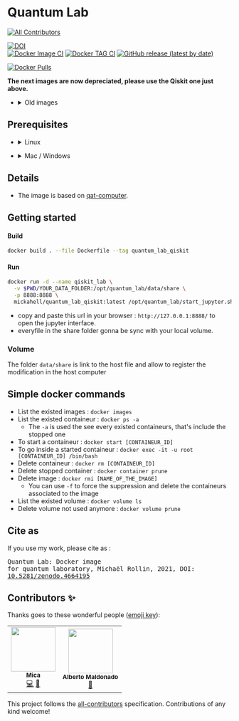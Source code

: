 # Quantum Lab
<!-- ALL-CONTRIBUTORS-BADGE:START - Do not remove or modify this section -->
[![All Contributors](https://img.shields.io/badge/all_contributors-2-orange.svg?style=flat-square)](#contributors-)
<!-- ALL-CONTRIBUTORS-BADGE:END -->
[![DOI](https://zenodo.org/badge/343446026.svg)](https://zenodo.org/badge/latestdoi/343446026)  
[![Docker Image CI](https://github.com/mickahell/quantum_lab/actions/workflows/docker-image.yml/badge.svg)](https://github.com/mickahell/quantum_lab/actions/workflows/docker-image.yml)
[![Docker TAG CI](https://github.com/mickahell/quantum_lab/actions/workflows/docker-tag.yml/badge.svg)](https://github.com/mickahell/quantum_lab/actions/workflows/docker-tag.yml)
[![GitHub release (latest by date)](https://img.shields.io/github/v/release/mickahell/quantum_lab)](https://github.com/mickahell/quantum_lab/releases)

[![Docker Pulls](https://img.shields.io/docker/pulls/mickahell/quantum_lab_qiskit?label=Quantum%20Lab%20Qiskit&style=for-the-badge)](https://hub.docker.com/r/mickahell/quantum_lab_qiskit)

__The next images are now depreciated, please use the Qiskit one just above.__
- <details><summary>Old images</summary>

  [![Docker Pulls](https://img.shields.io/docker/pulls/mickahell/quantum_lab_qiskit-full?label=Quantum%20Lab%20Qiskit-full&style=for-the-badge)](https://hub.docker.com/r/mickahell/quantum_lab_qiskit-full)
  [![Docker Pulls](https://img.shields.io/docker/pulls/mickahell/quantum_lab_qml?label=Quantum%20Lab%20QML&style=for-the-badge)](https://hub.docker.com/r/mickahell/quantum_lab_qml)
  [![Docker Pulls](https://img.shields.io/docker/pulls/mickahell/quantum_lab_qsharp?label=Quantum%20Lab%20Q%23&style=for-the-badge)](https://hub.docker.com/r/mickahell/quantum_lab_qsharp)
  [![Docker Pulls](https://img.shields.io/docker/pulls/mickahell/quantum_lab_myqlm?label=Quantum%20Lab%20myQLM&style=for-the-badge)](https://hub.docker.com/r/mickahell/quantum_lab_myqlm)
  [![Docker Pulls](https://img.shields.io/docker/pulls/mickahell/quantum_lab_simulaqron?label=Quantum%20Lab%20SimulaQron&style=for-the-badge)](https://hub.docker.com/r/mickahell/quantum_lab_simulaqron)
  [![Docker Pulls](https://img.shields.io/docker/pulls/mickahell/quantum_lab_cirq?label=Quantum%20Lab%20Cirq&style=for-the-badge)](https://hub.docker.com/r/mickahell/quantum_lab_cirq)

</details>

## Prerequisites
- <details><summary>Linux</summary>
  <pre>apt-get install docker-ce docker-ce-cli containerd.io</pre>
</details>

- <details><summary>Mac / Windows</summary>
  https://www.docker.com/products/docker-desktop
</details>

## Details
- The image is based on [qat-computer](https://github.com/mickahell/qat-computer).

## Getting started
#### Build

```bash
docker build . --file Dockerfile --tag quantum_lab_qiskit
```

#### Run

```bash
docker run -d --name qiskit_lab \
  -v $PWD/YOUR_DATA_FOLDER:/opt/quantum_lab/data/share \
  -p 8888:8888 \
  mickahell/quantum_lab_qiskit:latest /opt/quantum_lab/start_jupyter.sh
```
- copy and paste this url in your browser : `http://127.0.0.1:8888/` to open the jupyter interface.
- everyfile in the share folder gonna be sync with your local volume.

### Volume
The folder `data/share` is link to the host file and allow to register the modification in the host computer

## Simple docker commands
- List the existed images : `docker images`
- List the existed containeur : `docker ps -a`
  - The `-a` is used the see every existed containeurs, that's include the stopped one
- To start a containeur : `docker start [CONTAINEUR_ID]`
- To go inside a started containeur : `docker exec -it -u root [CONTAINEUR_ID] /bin/bash`
- Delete containeur : `docker rm [CONTAINEUR_ID]`
- Delete stopped container : `docker container prune`
- Delete image : `docker rmi [NAME_OF_THE_IMAGE]`
  - You can use `-f` to force the suppression and delete the containeurs associated to the image
- List the existed volume : `docker volume ls`
- Delete volume not used anymore : `docker volume prune`

## Cite as
If you use my work, please cite as : <pre>Quantum Lab: Docker image for quantum laboratory, Michaël Rollin, 2021, DOI: <a href=https://doi.org/10.5281/zenodo.4664195>10.5281/zenodo.4664195</a></pre>

## Contributors ✨

Thanks goes to these wonderful people ([emoji key](https://allcontributors.org/docs/en/emoji-key)):

<!-- ALL-CONTRIBUTORS-LIST:START - Do not remove or modify this section -->
<!-- prettier-ignore-start -->
<!-- markdownlint-disable -->
<table>
  <tr>
    <td align="center"><a href="https://github.com/mickahell"><img src="https://avatars.githubusercontent.com/u/20951376?v=4?s=100" width="100px;" alt=""/><br /><sub><b>Mica</b></sub></a><br /><a href="https://github.com/mickahell/quantum_lab/commits?author=mickahell" title="Code">💻</a> <a href="https://github.com/mickahell/quantum_lab/commits?author=mickahell" title="Documentation">📖</a></td>
    <td align="center"><a href="https://www.linkedin.com/in/albertomaldonadoromo/"><img src="https://avatars.githubusercontent.com/u/21325664?v=4?s=100" width="100px;" alt=""/><br /><sub><b>Alberto Maldonado</b></sub></a><br /><a href="https://github.com/mickahell/quantum_lab/pulls?q=is%3Apr+reviewed-by%3AMaldoAlberto" title="Reviewed Pull Requests">👀</a></td>
  </tr>
</table>

<!-- markdownlint-restore -->
<!-- prettier-ignore-end -->

<!-- ALL-CONTRIBUTORS-LIST:END -->

This project follows the [all-contributors](https://github.com/all-contributors/all-contributors) specification. Contributions of any kind welcome!
